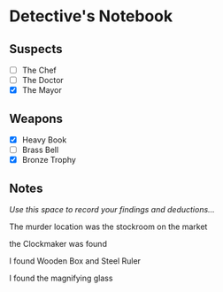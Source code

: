 # Detective's Notebook

## Suspects
- [ ] The Chef
- [ ] The Doctor
- [X] The Mayor

## Weapons
- [X] Heavy Book
- [ ] Brass Bell
- [X] Bronze Trophy

## Notes
*Use this space to record your findings and deductions...*

The murder location was the stockroom on the market

the Clockmaker was found

I found Wooden Box and Steel Ruler

I found the magnifying glass